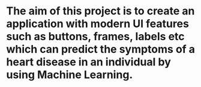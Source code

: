# The aim of this project is to create an application with modern UI features such as buttons, frames, labels etc which can predict the symptoms of a heart disease in an individual by using Machine Learning.
